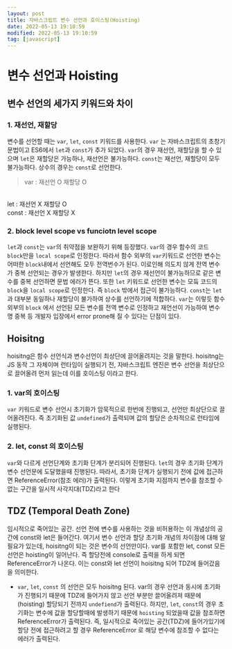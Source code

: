 ```yaml
---
layout: post
title: 자바스크립트 변수 선언과 호이스팅(Hoisting)
date: 2022-05-13 19:10:59
modified: 2022-05-13 19:10:59
tag: [javascript]
---
```


# 변수 선언과 Hoisting

## 변수 선언의 세가지 키워드와 차이


### 1. 재선언, 재할당

변수를 선언할 때는 `var`, `let`, `const` 키워드를 사용한다. 
`var` 는 자바스크립트의 초창기 문법이고 ES6에서 `let`과 `const`가 추가 되었다. `var`의 경우 재선언, 재할당을 할 수 있으며 `let`은 재할당은 가능하나, 재선언은 불가능하다. `const`는 재선언, 재할당이 모두 불가능하다. 상수의 경우는 `const`로 선언한다.
> var : 재선언 O 재할당 O
<br>
 let : 재선언 X 재할당 O
 <br>
const : 재선언 X 재할당 X


### 2. block level scope vs funciotn level scope

 `let`과 `const`는 `var`의 취약점을 보완하기 위해 등장했다. `var`의 경우 함수의 코드 `block`만을 `local scope`로 인정한다. 따라서 함수 외부의 `var`키워드로 선언한 변수는 어떠한 `block`내에서 선언해도 모두 전역번수가 된다. 
 이로인해 의도치 않게 전역 변수가 중복 선언되는 경우가 발생한다. 하지만 `let`의 경우 재선언이 불가능하므로 같은 변수를 중복 선언하면 문법 에러가 뜬다. 또한 `let` 키워드로 선언한 변수는 모듴 코드의 `block`을 `local scope`로 인정한다. 즉 `block` 밖에서 접근이 불가능하다. `const`는 `let`과 대부분 동일하나 재할당이 불가하여 상수를 선언하기에 적합하다.
`var`는 이렇듯 함수 외부의 `block` 에서 선언된 모든 변수를 전역 변수로 인정하고 재언선이 가능하여 변수명 중복 등 개발자 입장에서 error prone해 질 수 있다는 단점이 있다. 


## Hoisitng
hoisitng은 함수 선언식과 변수선언이 최상단에 끌어올려지는 것을 말한다. hoisitng는 JS 동작 그 자체이며 런타임이 실행되기 전, 자바스크립트 엔진은 변수 선언을 최상단으로 끌어올려 먼저 읽는데 이를 호이스팅 이라고 한다. 


### 1. var의 호이스팅
`var` 키워드로 변수 선언시 초기화가 암묵적으로 한번에 진행되고, 선언만 최상단으로 끌어올려진다. 즉 초기화된 값 `undefined`가 출력되며 값의 할당은  순차적으로 런타임에 실행된다.

### 2. let, const 의 호이스팅
`var`와 다르게 선언단계와 초기화 단계가 분리되어 진행된다. `let`의 경우 초기화 단계가 변수 선언문에 도달했을때 진행된다. 따라서, 초기화 단계가 실행되기 전에 값에 접근하면 ReferenceError(참조 에러)가 출력된다. 이렇게 초기화 지점까지 변수를 참조할 수 없는 구간을 일시적 사각지대(TDZ)라고 한다

## TDZ (Temporal Death Zone)
임시적으로 죽어있는 공간. 선언 전에 변수를 사용하는 것을 비허용하는 이 개념상의 공간에 const와 let은 들어간다. 여기서 변수 선언과 할당 초기화 개념의 차이점에 대해 알 필요가 있는데, hoisitng이 되는 것은 변수의 선언만이다. var를 포함한 let, const 모든 선언은 hoisting이 일어난다. 즉 할당전에 console로 출력을 하게 되면 ReferenceError가 나온다. 이는 const와 let 선언이 hoisitng 되어 TDZ에 들어갔음을 의미한다.

* `var`, `let`, `const` 의 선언은 모두 hoisitng 된다. var의 경우 선언과 동시에 초기화가 진행되기 때문에 TDZ에 들어가지 않고 선언 부분만 끌어올려져 때문에(hoisting) 할당되기 전까지 `undefiend`가 출력된다. 하지만, `let`, `const`의 경우 초기화는 변수에 값을 할당할때에 발생하기 때문에 `hoisting` 되었을때 값을 참조하면 ReferenceError가 출력된다. 즉, 일시적으로 죽어있는 공간(TDZ)에 들어가있기에 할당 전에 접근하려고 할 경우 ReferenceError 로 해당 변수에 참조할 수 없다는 에러가 출력된다.








